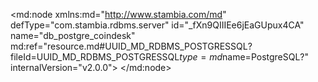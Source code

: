 <?xml version="1.0" encoding="UTF-8"?>
<md:node xmlns:md="http://www.stambia.com/md" defType="com.stambia.rdbms.server" id="_fXn9QIIIEe6jEaGUpux4CA" name="db_postgre_coindesk" md:ref="resource.md#UUID_MD_RDBMS_POSTGRESSQL?fileId=UUID_MD_RDBMS_POSTGRESSQL$type=md$name=PostgreSQL?" internalVersion="v2.0.0">
  <attribute defType="com.stambia.rdbms.server.module" id="_fXvSAIIIEe6jEaGUpux4CA" value="PostgreSQL"/>
  <attribute defType="com.stambia.rdbms.server.user" id="_Aq9JsIIKEe6jEaGUpux4CA" value="postgres"/>
  <attribute defType="com.stambia.rdbms.server.driver" id="_Aq9JsYIKEe6jEaGUpux4CA" value="org.postgresql.Driver"/>
  <attribute defType="com.stambia.rdbms.server.designerAutoCommit" id="_Aq9JsoIKEe6jEaGUpux4CA" value="true"/>
  <attribute defType="com.stambia.rdbms.server.password" id="_Aq9Js4IKEe6jEaGUpux4CA" value="67360DCDA26A19D94727280D182292C8"/>
  <attribute defType="com.stambia.rdbms.server.url" id="_Aq9JtIIKEe6jEaGUpux4CA" value="jdbc:postgresql://localhost:5432/semarchy"/>
  <node defType="com.stambia.rdbms.schema" id="_fcZvkIIIEe6jEaGUpux4CA" name="semarchy.coindesk">
    <attribute defType="com.stambia.rdbms.schema.catalog.name" id="_fd3vMIIIEe6jEaGUpux4CA" value="semarchy"/>
    <attribute defType="com.stambia.rdbms.schema.name" id="_fd4WQIIIEe6jEaGUpux4CA" value="coindesk"/>
    <attribute defType="com.stambia.rdbms.schema.rejectMask" id="_fd49UIIIEe6jEaGUpux4CA" value="R_[targetName]"/>
    <attribute defType="com.stambia.rdbms.schema.loadMask" id="_fd49UYIIEe6jEaGUpux4CA" value="L[number]_[targetName]"/>
    <attribute defType="com.stambia.rdbms.schema.integrationMask" id="_fd5kYIIIEe6jEaGUpux4CA" value="I_[targetName]"/>
    <attribute defType="com.stambia.rdbms.schema.control" id="_-7DSUIIJEe6jEaGUpux4CA" ref="resource.md#_fcZvkIIIEe6jEaGUpux4CA?fileId=_fXn9QIIIEe6jEaGUpux4CA$type=md$name=semarchy.coindesk?"/>
    <node defType="com.stambia.rdbms.datastore" id="_Aq9JvIIKEe6jEaGUpux4CA" name="bpi">
      <attribute defType="com.stambia.rdbms.datastore.name" id="_Aq9JvYIKEe6jEaGUpux4CA" value="bpi"/>
      <attribute defType="com.stambia.rdbms.datastore.type" id="_Aq9JvoIKEe6jEaGUpux4CA" value="TABLE"/>
      <node defType="com.stambia.rdbms.column" id="_Aq9Jv4IKEe6jEaGUpux4CA" name="bpi_id" position="1">
        <attribute defType="com.stambia.rdbms.column.name" id="_Aq9JwIIKEe6jEaGUpux4CA" value="bpi_id"/>
        <attribute defType="com.stambia.rdbms.column.nullable" id="_Aq9JwYIKEe6jEaGUpux4CA" value="0"/>
        <attribute defType="com.stambia.rdbms.column.digits" id="_Aq9JwoIKEe6jEaGUpux4CA" value="0"/>
        <attribute defType="com.stambia.rdbms.column.autoGenerated" id="_Aq9Jw4IKEe6jEaGUpux4CA" value="false"/>
        <attribute defType="com.stambia.rdbms.column.autoIncrement" id="_Aq9JxIIKEe6jEaGUpux4CA" value="true"/>
        <attribute defType="com.stambia.rdbms.column.type" id="_Aq9JxYIKEe6jEaGUpux4CA" value="serial"/>
        <attribute defType="com.stambia.rdbms.column.size" id="_Aq9JxoIKEe6jEaGUpux4CA" value="10"/>
        <attribute defType="com.stambia.rdbms.column.arrayType" id="_Aq9Jx4IKEe6jEaGUpux4CA" value=""/>
      </node>
      <node defType="com.stambia.rdbms.column" id="_Aq9JyIIKEe6jEaGUpux4CA" name="updated" position="2">
        <attribute defType="com.stambia.rdbms.column.name" id="_Aq9JyYIKEe6jEaGUpux4CA" value="updated"/>
        <attribute defType="com.stambia.rdbms.column.nullable" id="_Aq9JyoIKEe6jEaGUpux4CA" value="1"/>
        <attribute defType="com.stambia.rdbms.column.digits" id="_Aq9Jy4IKEe6jEaGUpux4CA" value="0"/>
        <attribute defType="com.stambia.rdbms.column.autoGenerated" id="_Aq9JzIIKEe6jEaGUpux4CA" value="false"/>
        <attribute defType="com.stambia.rdbms.column.autoIncrement" id="_Aq9JzYIKEe6jEaGUpux4CA" value="false"/>
        <attribute defType="com.stambia.rdbms.column.type" id="_Aq9JzoIKEe6jEaGUpux4CA" value="varchar"/>
        <attribute defType="com.stambia.rdbms.column.size" id="_Aq9Jz4IKEe6jEaGUpux4CA" value="25"/>
        <attribute defType="com.stambia.rdbms.column.arrayType" id="_Aq9J0IIKEe6jEaGUpux4CA" value=""/>
      </node>
      <node defType="com.stambia.rdbms.column" id="_Aq9J0YIKEe6jEaGUpux4CA" name="updatediso" position="3">
        <attribute defType="com.stambia.rdbms.column.name" id="_Aq9J0oIKEe6jEaGUpux4CA" value="updatediso"/>
        <attribute defType="com.stambia.rdbms.column.nullable" id="_Aq9J04IKEe6jEaGUpux4CA" value="1"/>
        <attribute defType="com.stambia.rdbms.column.digits" id="_Aq9J1IIKEe6jEaGUpux4CA" value="0"/>
        <attribute defType="com.stambia.rdbms.column.autoGenerated" id="_Aq9J1YIKEe6jEaGUpux4CA" value="false"/>
        <attribute defType="com.stambia.rdbms.column.autoIncrement" id="_Aq9J1oIKEe6jEaGUpux4CA" value="false"/>
        <attribute defType="com.stambia.rdbms.column.type" id="_Aq9J14IKEe6jEaGUpux4CA" value="varchar"/>
        <attribute defType="com.stambia.rdbms.column.size" id="_Aq9J2IIKEe6jEaGUpux4CA" value="25"/>
        <attribute defType="com.stambia.rdbms.column.arrayType" id="_Aq9J2YIKEe6jEaGUpux4CA" value=""/>
      </node>
      <node defType="com.stambia.rdbms.column" id="_Aq9J2oIKEe6jEaGUpux4CA" name="updateduk" position="4">
        <attribute defType="com.stambia.rdbms.column.name" id="_Aq9J24IKEe6jEaGUpux4CA" value="updateduk"/>
        <attribute defType="com.stambia.rdbms.column.nullable" id="_Aq9J3IIKEe6jEaGUpux4CA" value="1"/>
        <attribute defType="com.stambia.rdbms.column.digits" id="_Aq9J3YIKEe6jEaGUpux4CA" value="0"/>
        <attribute defType="com.stambia.rdbms.column.autoGenerated" id="_Aq9J3oIKEe6jEaGUpux4CA" value="false"/>
        <attribute defType="com.stambia.rdbms.column.autoIncrement" id="_Aq9J34IKEe6jEaGUpux4CA" value="false"/>
        <attribute defType="com.stambia.rdbms.column.type" id="_Aq9J4IIKEe6jEaGUpux4CA" value="varchar"/>
        <attribute defType="com.stambia.rdbms.column.size" id="_Aq9J4YIKEe6jEaGUpux4CA" value="25"/>
        <attribute defType="com.stambia.rdbms.column.arrayType" id="_Aq9J4oIKEe6jEaGUpux4CA" value=""/>
      </node>
      <node defType="com.stambia.rdbms.column" id="_Aq9J44IKEe6jEaGUpux4CA" name="eur_rate" position="5">
        <attribute defType="com.stambia.rdbms.column.name" id="_Aq9J5IIKEe6jEaGUpux4CA" value="eur_rate"/>
        <attribute defType="com.stambia.rdbms.column.nullable" id="_Aq9J5YIKEe6jEaGUpux4CA" value="1"/>
        <attribute defType="com.stambia.rdbms.column.digits" id="_Aq9J5oIKEe6jEaGUpux4CA" value="0"/>
        <attribute defType="com.stambia.rdbms.column.autoGenerated" id="_Aq9J54IKEe6jEaGUpux4CA" value="false"/>
        <attribute defType="com.stambia.rdbms.column.autoIncrement" id="_Aq9J6IIKEe6jEaGUpux4CA" value="false"/>
        <attribute defType="com.stambia.rdbms.column.type" id="_Aq9J6YIKEe6jEaGUpux4CA" value="varchar"/>
        <attribute defType="com.stambia.rdbms.column.size" id="_Aq9J6oIKEe6jEaGUpux4CA" value="25"/>
        <attribute defType="com.stambia.rdbms.column.arrayType" id="_Aq9J64IKEe6jEaGUpux4CA" value=""/>
      </node>
      <node defType="com.stambia.rdbms.column" id="_Aq9J7IIKEe6jEaGUpux4CA" name="eur_rate_float" position="6">
        <attribute defType="com.stambia.rdbms.column.name" id="_Aq9J7YIKEe6jEaGUpux4CA" value="eur_rate_float"/>
        <attribute defType="com.stambia.rdbms.column.nullable" id="_Aq9J7oIKEe6jEaGUpux4CA" value="1"/>
        <attribute defType="com.stambia.rdbms.column.digits" id="_Aq9J74IKEe6jEaGUpux4CA" value="0"/>
        <attribute defType="com.stambia.rdbms.column.autoGenerated" id="_Aq9J8IIKEe6jEaGUpux4CA" value="false"/>
        <attribute defType="com.stambia.rdbms.column.autoIncrement" id="_Aq9J8YIKEe6jEaGUpux4CA" value="false"/>
        <attribute defType="com.stambia.rdbms.column.type" id="_Aq9J8oIKEe6jEaGUpux4CA" value="varchar"/>
        <attribute defType="com.stambia.rdbms.column.size" id="_Aq9J84IKEe6jEaGUpux4CA" value="25"/>
        <attribute defType="com.stambia.rdbms.column.arrayType" id="_Aq9J9IIKEe6jEaGUpux4CA" value=""/>
      </node>
      <node defType="com.stambia.rdbms.column" id="_Aq9J9YIKEe6jEaGUpux4CA" name="gbp_rate" position="7">
        <attribute defType="com.stambia.rdbms.column.name" id="_Aq9J9oIKEe6jEaGUpux4CA" value="gbp_rate"/>
        <attribute defType="com.stambia.rdbms.column.nullable" id="_Aq9J94IKEe6jEaGUpux4CA" value="1"/>
        <attribute defType="com.stambia.rdbms.column.digits" id="_Aq9J-IIKEe6jEaGUpux4CA" value="0"/>
        <attribute defType="com.stambia.rdbms.column.autoGenerated" id="_Aq9J-YIKEe6jEaGUpux4CA" value="false"/>
        <attribute defType="com.stambia.rdbms.column.autoIncrement" id="_Aq9J-oIKEe6jEaGUpux4CA" value="false"/>
        <attribute defType="com.stambia.rdbms.column.type" id="_Aq9J-4IKEe6jEaGUpux4CA" value="varchar"/>
        <attribute defType="com.stambia.rdbms.column.size" id="_Aq9J_IIKEe6jEaGUpux4CA" value="25"/>
        <attribute defType="com.stambia.rdbms.column.arrayType" id="_Aq9J_YIKEe6jEaGUpux4CA" value=""/>
      </node>
      <node defType="com.stambia.rdbms.column" id="_Aq9J_oIKEe6jEaGUpux4CA" name="gbp_rate_float" position="8">
        <attribute defType="com.stambia.rdbms.column.name" id="_Aq9J_4IKEe6jEaGUpux4CA" value="gbp_rate_float"/>
        <attribute defType="com.stambia.rdbms.column.nullable" id="_Aq9KAIIKEe6jEaGUpux4CA" value="1"/>
        <attribute defType="com.stambia.rdbms.column.digits" id="_Aq9KAYIKEe6jEaGUpux4CA" value="0"/>
        <attribute defType="com.stambia.rdbms.column.autoGenerated" id="_Aq9KAoIKEe6jEaGUpux4CA" value="false"/>
        <attribute defType="com.stambia.rdbms.column.autoIncrement" id="_Aq9KA4IKEe6jEaGUpux4CA" value="false"/>
        <attribute defType="com.stambia.rdbms.column.type" id="_Aq9KBIIKEe6jEaGUpux4CA" value="varchar"/>
        <attribute defType="com.stambia.rdbms.column.size" id="_Aq9KBYIKEe6jEaGUpux4CA" value="25"/>
        <attribute defType="com.stambia.rdbms.column.arrayType" id="_Aq9KBoIKEe6jEaGUpux4CA" value=""/>
      </node>
      <node defType="com.stambia.rdbms.column" id="_Aq9KB4IKEe6jEaGUpux4CA" name="usd_rate" position="9">
        <attribute defType="com.stambia.rdbms.column.name" id="_Aq9KCIIKEe6jEaGUpux4CA" value="usd_rate"/>
        <attribute defType="com.stambia.rdbms.column.nullable" id="_Aq9KCYIKEe6jEaGUpux4CA" value="1"/>
        <attribute defType="com.stambia.rdbms.column.digits" id="_Aq9KCoIKEe6jEaGUpux4CA" value="0"/>
        <attribute defType="com.stambia.rdbms.column.autoGenerated" id="_Aq9KC4IKEe6jEaGUpux4CA" value="false"/>
        <attribute defType="com.stambia.rdbms.column.autoIncrement" id="_Aq9KDIIKEe6jEaGUpux4CA" value="false"/>
        <attribute defType="com.stambia.rdbms.column.type" id="_Aq9KDYIKEe6jEaGUpux4CA" value="varchar"/>
        <attribute defType="com.stambia.rdbms.column.size" id="_Aq9KDoIKEe6jEaGUpux4CA" value="25"/>
        <attribute defType="com.stambia.rdbms.column.arrayType" id="_Aq9KD4IKEe6jEaGUpux4CA" value=""/>
      </node>
      <node defType="com.stambia.rdbms.column" id="_Aq9KEIIKEe6jEaGUpux4CA" name="usd_rate_float" position="10">
        <attribute defType="com.stambia.rdbms.column.name" id="_Aq9KEYIKEe6jEaGUpux4CA" value="usd_rate_float"/>
        <attribute defType="com.stambia.rdbms.column.nullable" id="_Aq9KEoIKEe6jEaGUpux4CA" value="1"/>
        <attribute defType="com.stambia.rdbms.column.digits" id="_Aq9KE4IKEe6jEaGUpux4CA" value="0"/>
        <attribute defType="com.stambia.rdbms.column.autoGenerated" id="_Aq9KFIIKEe6jEaGUpux4CA" value="false"/>
        <attribute defType="com.stambia.rdbms.column.autoIncrement" id="_Aq9KFYIKEe6jEaGUpux4CA" value="false"/>
        <attribute defType="com.stambia.rdbms.column.type" id="_Aq9KFoIKEe6jEaGUpux4CA" value="varchar"/>
        <attribute defType="com.stambia.rdbms.column.size" id="_Aq9KF4IKEe6jEaGUpux4CA" value="25"/>
        <attribute defType="com.stambia.rdbms.column.arrayType" id="_Aq9KGIIKEe6jEaGUpux4CA" value=""/>
      </node>
      <node defType="com.stambia.rdbms.column" id="_Aq9KGYIKEe6jEaGUpux4CA" name="curr_date" position="11">
        <attribute defType="com.stambia.rdbms.column.name" id="_Aq9KGoIKEe6jEaGUpux4CA" value="curr_date"/>
        <attribute defType="com.stambia.rdbms.column.nullable" id="_Aq9KG4IKEe6jEaGUpux4CA" value="1"/>
        <attribute defType="com.stambia.rdbms.column.digits" id="_Aq9KHIIKEe6jEaGUpux4CA" value="6"/>
        <attribute defType="com.stambia.rdbms.column.autoGenerated" id="_Aq9KHYIKEe6jEaGUpux4CA" value="false"/>
        <attribute defType="com.stambia.rdbms.column.autoIncrement" id="_Aq9KHoIKEe6jEaGUpux4CA" value="false"/>
        <attribute defType="com.stambia.rdbms.column.type" id="_Aq9KH4IKEe6jEaGUpux4CA" value="timestamp"/>
        <attribute defType="com.stambia.rdbms.column.size" id="_Aq9KIIIKEe6jEaGUpux4CA" value="29"/>
        <attribute defType="com.stambia.rdbms.column.arrayType" id="_Aq9KIYIKEe6jEaGUpux4CA" value=""/>
      </node>
      <node defType="com.stambia.rdbms.pk" id="_Aq9KIoIKEe6jEaGUpux4CA" name="pk_bpi">
        <node defType="com.stambia.rdbms.colref" id="_Aq9KI4IKEe6jEaGUpux4CA" position="1">
          <attribute defType="com.stambia.rdbms.colref.ref" id="_Aq9KJIIKEe6jEaGUpux4CA" ref="resource.md#_Aq9Jv4IKEe6jEaGUpux4CA?fileId=_fXn9QIIIEe6jEaGUpux4CA$type=md$name=bpi_id?"/>
        </node>
      </node>
    </node>
  </node>
</md:node>